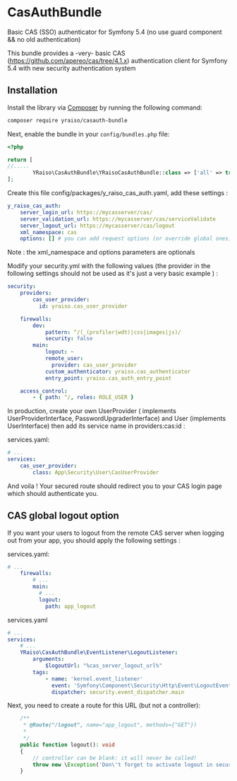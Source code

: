 # CasAuthBundle
Basic CAS (SSO) authenticator for Symfony 5.4 (no use guard component && no old authentication)

This bundle provides a -very- basic CAS (https://github.com/apereo/cas/tree/4.1.x) authentication client for Symfony 5.4 with new security authentication system

## Installation

Install the library via [Composer](https://getcomposer.org/) by
running the following command:

```bash
composer require yraiso/casauth-bundle
```

Next, enable the bundle in your `config/bundles.php` file:

```php
<?php

return [
//.....
        YRaiso\CasAuthBundle\YRaisoCasAuthBundle::class => ['all' => true],
];
```

Create this file config/packages/y_raiso_cas_auth.yaml, add these settings :
```yaml
y_raiso_cas_auth:
    server_login_url: https://mycasserver/cas/
    server_validation_url: https://mycasserver/cas/serviceValidate
    server_logout_url: https://mycasserver/cas/logout
    xml_namespace: cas
    options: [] # you can add request options (or override global ones) (cf https://symfony.com/doc/current/http_client.html#making-requests)
```
Note : the xml_namespace and options parameters are optionals

Modify your security.yml with the following values (the provider in the following settings should not be used as it's just a very basic example ) :
```yaml
security:
    providers:
        cas_user_provider:
          id: yraiso.cas_user_provider

    firewalls:
        dev:
            pattern: ^/(_(profiler|wdt)|css|images|js)/
            security: false
        main:
            logout: ~
            remote_user:
              provider: cas_user_provider
            custom_authenticator: yraiso.cas_authenticator
            entry_point: yraiso.cas_auth_entry_point

    access_control:
        - { path: ^/, roles: ROLE_USER }
  ```
In production, create your own UserProvider ( implements UserProviderInterface, PasswordUpgraderInterface) and User (implements UserInterface) then add its service name in providers:cas:id :

services.yaml:

```yaml
# ...
services:
    cas_user_provider:
        class: App\Security\User\CasUserProvider
 ```
  And voila ! Your secured route should redirect you to your CAS login page which should authenticate you.


## CAS global logout option

If you want your users to logout from the remote CAS server when logging out from your app, you should apply the following settings :

services.yaml:

```yaml
# ...
    firewalls:
        # ...
        main:
          # ...
          logout:
            path: app_logout
  ```
  
services.yaml

```yaml
# ...
services:
    # ... 
    YRaiso\CasAuthBundle\EventListener\LogoutListener:
        arguments:
            $logoutUrl: "%cas_server_logout_url%"
        tags:
            - name: 'kernel.event_listener'
              event: 'Symfony\Component\Security\Http\Event\LogoutEvent'
              dispatcher: security.event_dispatcher.main
  ```
Next, you need to create a route for this URL (but not a controller):
```php
    /**
     * @Route("/logout", name="app_logout", methods={"GET"})
     *
     */
    public function logout(): void
    {
        // controller can be blank: it will never be called!
        throw new \Exception('Don\'t forget to activate logout in security.yaml');
    }
  ```
